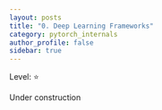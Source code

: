 ```yaml
---
layout: posts
title: "0. Deep Learning Frameworks"
category: pytorch_internals
author_profile: false
sidebar: true
---
```

Level: ⭐

Under construction